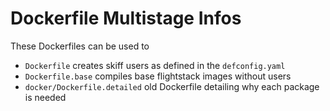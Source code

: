 # Dockerfile Multistage Infos

These Dockerfiles can be used to
- `Dockerfile`                    creates skiff users as defined in the `defconfig.yaml`
- `Dockerfile.base`               compiles base flightstack images without users
- `docker/Dockerfile.detailed`    old Dockerfile detailing why each package is needed

